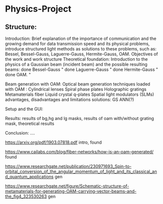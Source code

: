 # Physics-Project

## Structure:
 
Introduction:
    Brief explanation of the importance of communication and the growing demand for data transmission speed and its physical problems, introduce structured light methods as solutions to these problems, such as: 
    Bessel, Bessel-Gauss, Laguerre-Gauss, Hermite-Gauss, OAM.
    Objectives of the work
    and work structure
Theoretical foundation:
    Introduction to the physics of a Gaussian beam (incident beam) and the possible resulting beams: done
      Bessel-Gauss " done
      Laguerre-Gauss " done
      Hermite-Gauss " done
      OAM. " 
    
Beam generation with OAM:
    Optical beam generation techniques loaded with OAM :
    Cylindrical lenses 
    Spiral phase plates
    Holographic gratings
    Metamaterials
    fiber
    Liquid crystal q-plates
    Spatial light modulators (SLMs)
    advantages, disadvantages and limitations solutions:
        GS
        ANN(?)

Setup and the GUI:
    

Results:
    results of bg,hg and lg masks, results of oam with/without grating mask,
    theoretical results 

Conclusion:
    ....
 
 







https://arxiv.org/pdf/1903.07818.pdf intro, found


https://www.cailabs.com/blog/fiber-networks/how-is-an-oam-generated/ found

https://www.researchgate.net/publication/230971693_Spin-to-orbital_conversion_of_the_angular_momentum_of_light_and_its_classical_and_quantum_applications gen


https://www.researchgate.net/figure/Schematic-structure-of-metamaterials-for-generating-OAM-carrying-vector-beams-and-the_fig4_323530263 gen


